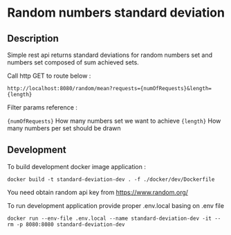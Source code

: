 # Random numbers standard deviation

## Description

Simple rest api returns standard deviations for random numbers set and numbers set composed of sum achieved sets.

Call http GET to route below : 

```http://localhost:8080/random/mean?requests={numOfRequests}&length={length}```

Filter params reference :

``{numOfRequests}`` How many numbers set we want to achieve
``{length}`` How many numbers per set should be drawn

## Development

To build development docker image application :

``docker build -t standard-deviation-dev . -f ./docker/dev/Dockerfile``

You need obtain random api key from https://www.random.org/

To run development application provide proper .env.local basing on .env file

``docker run --env-file .env.local --name standard-deviation-dev -it --rm -p 8080:8080 standard-deviation-dev`` 
